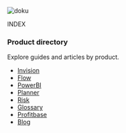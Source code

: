 ![doku](https://profitbasedocs.blob.core.windows.net/images/Docu.png)

INDEX

### Product directory

Explore guides and articles by product.

* [Invision](articles/invision/toc.yml)
* [Flow](articles/flow/toc.yml)
* [PowerBI](articles/PowerBI/toc.yml)
* [Planner](https://documentation.support.profitbase.com/framework/planner)
* [Risk](https://documentation.support.profitbase.com/framework/risk)
* [Glossary](https://documentation.support.profitbase.com/framework/glossary)
* [Profitbase](https://www.profitbase.no/)
* [Blog](https://blogs.profitbase.com/)